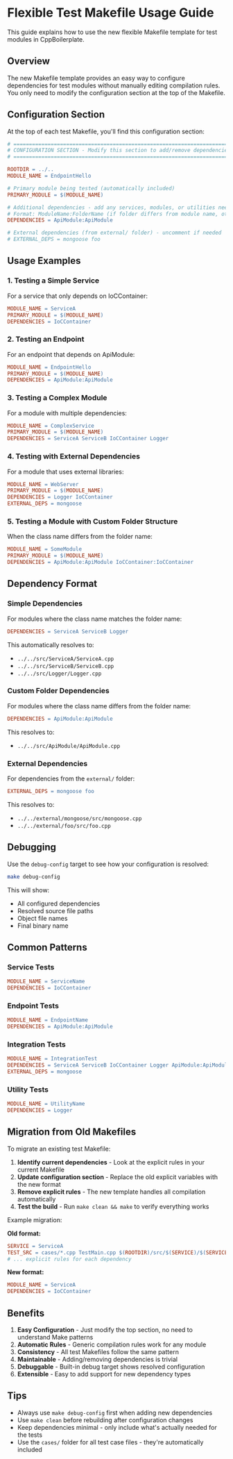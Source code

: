 # Flexible Test Makefile Usage Guide

This guide explains how to use the new flexible Makefile template for test modules in CppBoilerplate.

## Overview

The new Makefile template provides an easy way to configure dependencies for test modules without manually editing compilation rules. You only need to modify the configuration section at the top of the Makefile.

## Configuration Section

At the top of each test Makefile, you'll find this configuration section:

```makefile
# ============================================================================
# CONFIGURATION SECTION - Modify this section to add/remove dependencies
# ============================================================================

ROOTDIR = ../..
MODULE_NAME = EndpointHello

# Primary module being tested (automatically included)
PRIMARY_MODULE = $(MODULE_NAME)

# Additional dependencies - add any services, modules, or utilities needed
# Format: ModuleName:FolderName (if folder differs from module name, otherwise just ModuleName)
DEPENDENCIES = ApiModule:ApiModule

# External dependencies (from external/ folder) - uncomment if needed
# EXTERNAL_DEPS = mongoose foo
```

## Usage Examples

### 1. Testing a Simple Service

For a service that only depends on IoCContainer:

```makefile
MODULE_NAME = ServiceA
PRIMARY_MODULE = $(MODULE_NAME)
DEPENDENCIES = IoCContainer
```

### 2. Testing an Endpoint

For an endpoint that depends on ApiModule:

```makefile
MODULE_NAME = EndpointHello
PRIMARY_MODULE = $(MODULE_NAME)
DEPENDENCIES = ApiModule:ApiModule
```

### 3. Testing a Complex Module

For a module with multiple dependencies:

```makefile
MODULE_NAME = ComplexService
PRIMARY_MODULE = $(MODULE_NAME)
DEPENDENCIES = ServiceA ServiceB IoCContainer Logger
```

### 4. Testing with External Dependencies

For a module that uses external libraries:

```makefile
MODULE_NAME = WebServer
PRIMARY_MODULE = $(MODULE_NAME)
DEPENDENCIES = Logger IoCContainer
EXTERNAL_DEPS = mongoose
```

### 5. Testing a Module with Custom Folder Structure

When the class name differs from the folder name:

```makefile
MODULE_NAME = SomeModule
PRIMARY_MODULE = $(MODULE_NAME)
DEPENDENCIES = ApiModule:ApiModule IoCContainer:IoCContainer
```

## Dependency Format

### Simple Dependencies
For modules where the class name matches the folder name:
```makefile
DEPENDENCIES = ServiceA ServiceB Logger
```

This automatically resolves to:
- `../../src/ServiceA/ServiceA.cpp`
- `../../src/ServiceB/ServiceB.cpp`
- `../../src/Logger/Logger.cpp`

### Custom Folder Dependencies
For modules where the class name differs from the folder name:
```makefile
DEPENDENCIES = ApiModule:ApiModule
```

This resolves to:
- `../../src/ApiModule/ApiModule.cpp`

### External Dependencies
For dependencies from the `external/` folder:
```makefile
EXTERNAL_DEPS = mongoose foo
```

This resolves to:
- `../../external/mongoose/src/mongoose.cpp`
- `../../external/foo/src/foo.cpp`

## Debugging

Use the `debug-config` target to see how your configuration is resolved:

```bash
make debug-config
```

This will show:
- All configured dependencies
- Resolved source file paths
- Object file names
- Final binary name

## Common Patterns

### Service Tests
```makefile
MODULE_NAME = ServiceName
DEPENDENCIES = IoCContainer
```

### Endpoint Tests
```makefile
MODULE_NAME = EndpointName
DEPENDENCIES = ApiModule:ApiModule
```

### Integration Tests
```makefile
MODULE_NAME = IntegrationTest
DEPENDENCIES = ServiceA ServiceB IoCContainer Logger ApiModule:ApiModule
EXTERNAL_DEPS = mongoose
```

### Utility Tests
```makefile
MODULE_NAME = UtilityName
DEPENDENCIES = Logger
```

## Migration from Old Makefiles

To migrate an existing test Makefile:

1. **Identify current dependencies** - Look at the explicit rules in your current Makefile
2. **Update configuration section** - Replace the old explicit variables with the new format
3. **Remove explicit rules** - The new template handles all compilation automatically
4. **Test the build** - Run `make clean && make` to verify everything works

Example migration:

**Old format:**
```makefile
SERVICE = ServiceA
TEST_SRC = cases/*.cpp TestMain.cpp $(ROOTDIR)/src/$(SERVICE)/$(SERVICE).cpp $(ROOTDIR)/src/IoCContainer/IoCContainer.cpp
# ... explicit rules for each dependency
```

**New format:**
```makefile
MODULE_NAME = ServiceA
DEPENDENCIES = IoCContainer
```

## Benefits

1. **Easy Configuration** - Just modify the top section, no need to understand Make patterns
2. **Automatic Rules** - Generic compilation rules work for any module
3. **Consistency** - All test Makefiles follow the same pattern
4. **Maintainable** - Adding/removing dependencies is trivial
5. **Debuggable** - Built-in debug target shows resolved configuration
6. **Extensible** - Easy to add support for new dependency types

## Tips

- Always use `make debug-config` first when adding new dependencies
- Use `make clean` before rebuilding after configuration changes
- Keep dependencies minimal - only include what's actually needed for the tests
- Use the `cases/` folder for all test case files - they're automatically included
